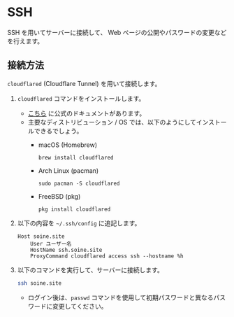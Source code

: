 # SSH
SSH を用いてサーバーに接続して、 Web ページの公開やパスワードの変更などを行えます。

## 接続方法
`cloudflared` (Cloudflare Tunnel) を用いて接続します。

1. `cloudflared` コマンドをインストールします。
    * [こちら](https://pkg.cloudflare.com/index.html) に公式のドキュメントがあります。
    * 主要なディストリビューション / OS では、以下のようにしてインストールできるでしょう。
        * macOS (Homebrew)

            ```
            brew install cloudflared
            ```
        
        * Arch Linux (pacman)

            ```
            sudo pacman -S cloudflared
            ```
        
        * FreeBSD (pkg)
            ```
            pkg install cloudflared
            ```

2. 以下の内容を `~/.ssh/config` に追記します。
    ```
    Host soine.site
        User ユーザー名
        HostName ssh.soine.site
        ProxyCommand cloudflared access ssh --hostname %h
    ```

3. 以下のコマンドを実行して、サーバーに接続します。
    ```bash
    ssh soine.site
    ```
    * ログイン後は、`passwd` コマンドを使用して初期パスワードと異なるパスワードに変更してください。